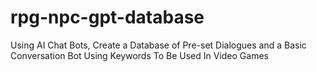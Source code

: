 # rpg-npc-gpt-database
Using AI Chat Bots, Create a Database of Pre-set Dialogues and a Basic Conversation Bot Using Keywords To Be Used In Video Games

